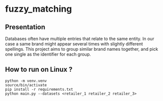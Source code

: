 # fuzzy_matching

## Presentation
Databases often have multiple entries that relate to the same entity. In our case a same brand might appear several times with slightly different spellings. This project aims to group similar brand names together, and pick one single as the identifier for each group. 

## How to run on Linux ?

```
python -m venv.venv
source/bin/activate
pip install -r requirements.txt
python main.py --datasets <retailer_1 retailer_2 retailer_3>
```
